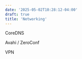 ```yaml
---
date: '2025-05-02T10:28:12-04:00'
draft: true
title: 'Networking'
---
```


CoreDNS

Avahi / ZeroConf

VPN